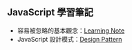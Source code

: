 ## JavaScript 學習筆記

* 容易被忽略的基本觀念：[Learning Note](Learning_Note.md)  
* JavaScript 設計模式：[Design Pattern](Design_Pattern.md)